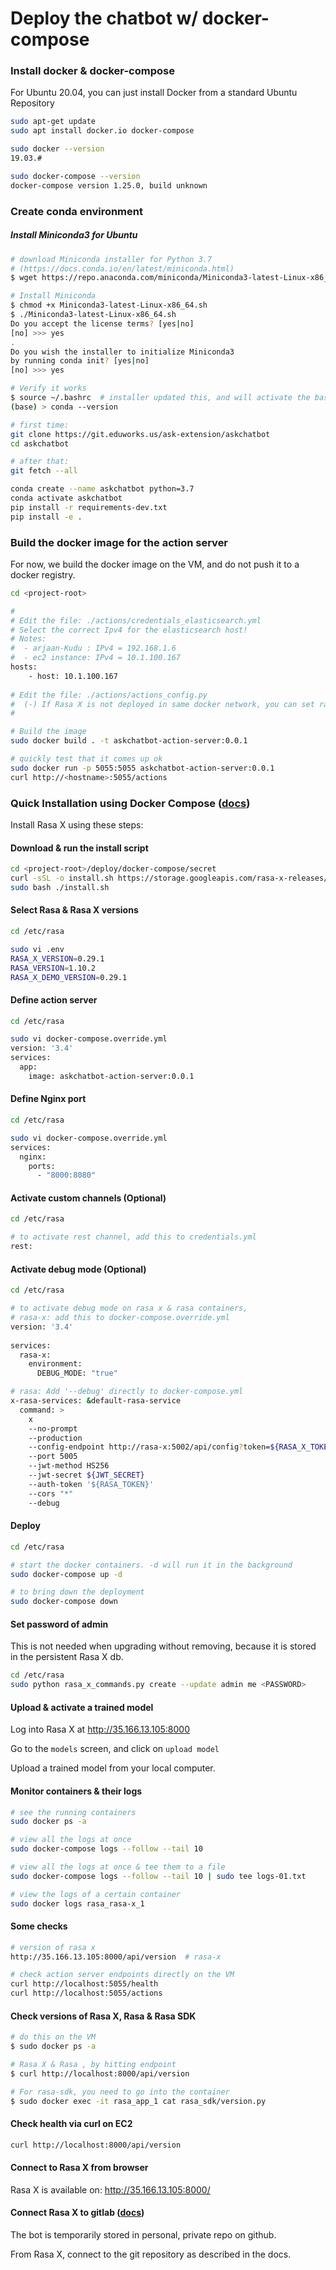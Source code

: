 # Deploy the chatbot w/ docker-compose

### Install docker & docker-compose

For Ubuntu 20.04, you can just install Docker from a standard Ubuntu Repository

```bash
sudo apt-get update
sudo apt install docker.io docker-compose

sudo docker --version
19.03.#

sudo docker-compose --version
docker-compose version 1.25.0, build unknown
```

### Create conda environment

##### Install Miniconda3 for Ubuntu

```bash
# download Miniconda installer for Python 3.7
# (https://docs.conda.io/en/latest/miniconda.html)
$ wget https://repo.anaconda.com/miniconda/Miniconda3-latest-Linux-x86_64.sh

# Install Miniconda
$ chmod +x Miniconda3-latest-Linux-x86_64.sh
$ ./Miniconda3-latest-Linux-x86_64.sh
Do you accept the license terms? [yes|no]
[no] >>> yes
.
Do you wish the installer to initialize Miniconda3
by running conda init? [yes|no]
[no] >>> yes

# Verify it works
$ source ~/.bashrc  # installer updated this, and will activate the base environment
(base) > conda --version
```

```bash
# first time:
git clone https://git.eduworks.us/ask-extension/askchatbot
cd askchatbot

# after that:
git fetch --all

conda create --name askchatbot python=3.7
conda activate askchatbot
pip install -r requirements-dev.txt
pip install -e .
```

### Build the docker image for the action server

For now, we build the docker image on the VM, and do not push it to a docker registry.

```bash
cd <project-root>

#
# Edit the file: ./actions/credentials_elasticsearch.yml
# Select the correct Ipv4 for the elasticsearch host!
# Notes:
#  - arjaan-Kudu : IPv4 = 192.168.1.6
#  - ec2 instance: IPv4 = 10.1.100.167
hosts:
    - host: 10.1.100.167
    
# Edit the file: ./actions/actions_config.py
#  (-) If Rasa X is not deployed in same docker network, you can set rasa_x_host here.
#

# Build the image
sudo docker build . -t askchatbot-action-server:0.0.1

# quickly test that it comes up ok
sudo docker run -p 5055:5055 askchatbot-action-server:0.0.1
curl http://<hostname>:5055/actions

```



### Quick Installation using Docker Compose  ([docs](https://rasa.com/docs/rasa-x/deploy/))

Install Rasa X using these steps:

#### Download & run the install script

```bash
cd <project-root>/deploy/docker-compose/secret
curl -sSL -o install.sh https://storage.googleapis.com/rasa-x-releases/0.29.1/install.sh
sudo bash ./install.sh
```

#### Select Rasa & Rasa X versions

```bash
cd /etc/rasa

sudo vi .env
RASA_X_VERSION=0.29.1
RASA_VERSION=1.10.2
RASA_X_DEMO_VERSION=0.29.1
```

#### Define action server

```bash
cd /etc/rasa

sudo vi docker-compose.override.yml
version: '3.4'
services:
  app:
    image: askchatbot-action-server:0.0.1
```



#### Define Nginx port

```bash
cd /etc/rasa

sudo vi docker-compose.override.yml
services:
  nginx:
    ports:
      - "8000:8080"
```

#### Activate custom channels (Optional)

```bash
cd /etc/rasa

# to activate rest channel, add this to credentials.yml
rest:
```

#### Activate debug mode (Optional)

```bash
cd /etc/rasa

# to activate debug mode on rasa x & rasa containers, 
# rasa-x: add this to docker-compose.override.yml
version: '3.4'
  
services:
  rasa-x:
    environment:
      DEBUG_MODE: "true"

# rasa: Add '--debug' directly to docker-compose.yml
x-rasa-services: &default-rasa-service
  command: >
    x
    --no-prompt
    --production
    --config-endpoint http://rasa-x:5002/api/config?token=${RASA_X_TOKEN}
    --port 5005
    --jwt-method HS256
    --jwt-secret ${JWT_SECRET}
    --auth-token '${RASA_TOKEN}'
    --cors "*"
    --debug
```

#### Deploy

```bash
cd /etc/rasa

# start the docker containers. -d will run it in the background
sudo docker-compose up -d  

# to bring down the deployment
sudo docker-compose down
```



#### Set password of admin

This is not needed when upgrading without removing, because it is stored in the persistent Rasa X db.

```bash
cd /etc/rasa
sudo python rasa_x_commands.py create --update admin me <PASSWORD>
```

#### Upload & activate a trained model

Log into Rasa X at http://35.166.13.105:8000

Go to the `models` screen, and click on `upload model`

Upload a trained model from your local computer.

#### Monitor containers & their logs

```bash
# see the running containers
sudo docker ps -a

# view all the logs at once
sudo docker-compose logs --follow --tail 10

# view all the logs at once & tee them to a file
sudo docker-compose logs --follow --tail 10 | sudo tee logs-01.txt

# view the logs of a certain container
sudo docker logs rasa_rasa-x_1
```



#### Some checks

```bash
# version of rasa x
http://35.166.13.105:8000/api/version  # rasa-x

# check action server endpoints directly on the VM
curl http://localhost:5055/health  
curl http://localhost:5055/actions 
```



#### Check versions of Rasa X, Rasa & Rasa SDK

```bash
# do this on the VM
$ sudo docker ps -a

# Rasa X & Rasa , by hitting endpoint
$ curl http://localhost:8000/api/version

# For rasa-sdk, you need to go into the container
$ sudo docker exec -it rasa_app_1 cat rasa_sdk/version.py

```



#### Check health via curl on EC2

```bash
curl http://localhost:8000/api/version
```



#### Connect to Rasa X from browser

Rasa X is available on: http://35.166.13.105:8000/



#### Connect Rasa X to gitlab ([docs](https://rasa.com/docs/rasa-x/installation-and-setup/integrated-version-control/))

The bot is temporarily stored in personal, private repo on github.

From Rasa X, connect to the git repository as described in the docs.
